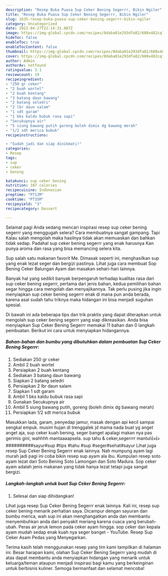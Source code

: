 ```yaml
---
description: "Resep Buka Puasa Sup Ceker Bening Segerrr, Bikin Ngiler"
title: "Resep Buka Puasa Sup Ceker Bening Segerrr, Bikin Ngiler"
slug: 1635-resep-buka-puasa-sup-ceker-bening-segerrr-bikin-ngiler
category: Uncategorized
date: 2022-04-27T22:14:31.887Z
image: https://img-global.cpcdn.com/recipes/0daba01e293dfa82/680x482cq70/sup-ceker-bening-segerrr-foto-resep-utama.jpg
hideToc: false
enableToc: true
enableTocContent: false
thumbnail: https://img-global.cpcdn.com/recipes/0daba01e293dfa82/680x482cq70/sup-ceker-bening-segerrr-foto-resep-utama.jpg
cover: https://img-global.cpcdn.com/recipes/0daba01e293dfa82/680x482cq70/sup-ceker-bening-segerrr-foto-resep-utama.jpg
author: Admin
authorAv: notfound
ratingvalue: 3.1
reviewcount: 19
recipeingredient:
- "250 gr ceker"
- "2 buah wortel"
- "2 buah kentang"
- "3 batang daun bawang"
- "2 batang seledri"
- "2 lbr daun salam"
- "1 sdt garam"
- "1 bks kaldu bubuk rasa sapi"
- "Secukupnya air"
- "5 siung bawang putih goreng boleh dimix dg bawang merah"
- "1/2 sdt merica bubuk"
recipeinstructions:

- "Sudah jadi dan siap dinikmati!"
categories:
- Resep
tags:
- sup
- ceker
- bening

katakunci: sup ceker bening 
nutrition: 107 calories
recipecuisine: Indonesian
preptime: "PT12M"
cooktime: "PT35M"
recipeyield: "3"
recipecategory: Dessert

---
```



Selamat pagi Anda sedang mencari inspirasi resep sup ceker bening segerrr yang menggugah selera? Cara membuatnya sangat gampang. Tapi Kalau salah mengolah maka hasilnya tidak akan memuaskan dan bahkan tidak sedap. Padahal sup ceker bening segerrr yang enak harusnya Kan punya aroma dan rasa yang bisa memancing selera kita.


Sup salah satu makanan favorit Me. Dimasak seperti ini, menghasilkan sup yang enak lezat seger dan bergizi pastinya. Lihat juga cara membuat Sop Bening Ceker Balungan Ayam dan masakan sehari-hari lainnya.

Banyak hal yang sedikit banyak berpengaruh terhadap kualitas rasa dari sup ceker bening segerrr, pertama dari jenis bahan, kedua pemilihan bahan segar hingga cara mengolah dan menyajikannya. Tak perlu pusing jika ingin menyiapkan sup ceker bening segerrr enak di mana pun anda berada, karena asal sudah tahu triknya maka hidangan ini bisa menjadi suguhan spesial.


Di bawah ini ada beberapa tips dan trik praktis yang dapat diterapkan untuk mengolah sup ceker bening segerrr yang siap dikreasikan. Anda bisa menyiapkan Sup Ceker Bening Segerrr memakai 11 bahan dan 0 langkah pembuatan. Berikut ini cara untuk menyiapkan hidangannya.

<!--inarticleads1-->

##### Bahan-bahan dan bumbu yang dibutuhkan dalam pembuatan Sup Ceker Bening Segerrr:

1. Sediakan 250 gr ceker
1. Ambil 2 buah wortel
1. Persiapkan 2 buah kentang
1. Sediakan 3 batang daun bawang
1. Siapkan 2 batang seledri
1. Persiapkan 2 lbr daun salam
1. Siapkan 1 sdt garam
1. Ambil 1 bks kaldu bubuk rasa sapi
1. Gunakan Secukupnya air
1. Ambil 5 siung bawang putih, goreng (boleh dimix dg bawang merah)
1. Persiapkan 1/2 sdt merica bubuk


Masukkan lada, garam, penyedap jamur, masak dengan api kecil sampai sengkal empuk. musim hujan di trenggalek jd mama nada buat yg anget anget aja, sup ceker kuah bening, seger banget apalagi makan nya pas gerimis gini, wahhhh mantaaaapsela. sup tahu &amp; ceker,segerrrr mantul👍👍##########sayur#sup #tips #tahu #sup #seger#sehat#sayur Lihat juga resep Sup Ceker Bening Segerrr enak lainnya. Nah mumpung ayam lagi murah jadi pagi ini coba bikin resep sup ayam ala ibu. Kumpulan resep soto ayam lezat dari Soto Bening Soto Lamongan dan Soto Madura. Sop ceker ayam adalah jenis makanan yang tidak hanya lezat tetapi juga sangat bergizi. 

<!--inarticleads2-->

##### Langkah-langkah untuk buat Sup Ceker Bening Segerrr:


1. Selesai dan siap dihidangkan!

Lihat juga resep Sup Ceker Bening Segerrr enak lainnya. Kali ini, resep sup ceker bening menarik perhatian saya. Dicampur dengan sayuran dan bumbu merica, wah sup ini akan menghangatkan anda dan membantu menyembuhkan anda dari penyakit meriang karena cuaca yang berubah-ubah. Peras air jeruk lemon pada ceker ayam hingga. sop ceker dan kepala ayam mudah sedap enak kuah nya seger banget - YouTube. Resep Sup Ceker Asam Pedas yang Menyegarkan. 

Terima kasih telah menggunakan resep yang tim kami tampilkan di halaman ini. Besar harapan kami, olahan Sup Ceker Bening Segerrr yang mudah di atas dapat membantu anda menyiapkan hidangan yang menarik untuk keluarga/teman ataupun menjadi inspirasi bagi kamu yang berkeinginan untuk berbisnis kuliner. Semoga bermanfaat dan selamat mencoba!

